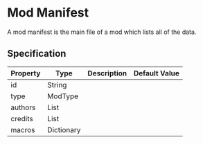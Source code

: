 # Mod Manifest
A mod manifest is the main file of a mod which lists all of the data.

## Specification
| Property | Type | Description | Default Value |
|-|-|-|-|
| id | String | | |
| type | ModType |
| authors | List<CreditedUser> |
| credits | List<CreditedUser> |
| macros | Dictionary |
